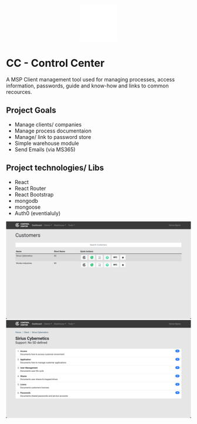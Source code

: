 <div align="center">
  <img src="./public/radar.svg" width="100" alt="CC logo" />
</div>

# CC - Control Center
A MSP Client management tool used for managing processes, access information, passwords, guide and know-how and links to common recources.

## Project Goals
* Manage clients/ companies
* Manage process documentaion
* Manage/ link to password store
* Simple warehouse module
* Send Emails (via MS365)


## Project technologies/ Libs
* React
* React Router
* React Bootstrap
* mongodb
* mongoose
* Auth0 (eventialuly)


<img src="./.githubcontent/screenshot_clients.png" width="750" alt="CC preview" />
<img src="./.githubcontent/screenshot_client_details.png" width="750" alt="CC preview" />
